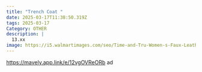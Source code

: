 ```yaml
---
title: "Trench Coat "
date: 2025-03-17T11:38:50.319Z
tags: 2025-03-17
Category: OTHER
description: |
  13.xx
image: https://i5.walmartimages.com/seo/Time-and-Tru-Women-s-Faux-Leather-Jacket_627f5ca4-77ad-45e8-89a9-e7f73df9729b.29a13761ad27b70dec4cab531048bdeb.jpeg?odnHeight=640&odnWidth=640&odnBg=FFFFFF
---
```

https://mavely.app.link/e/12vgOVReORb    ad
